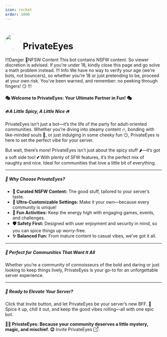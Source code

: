 ```yaml
---
icon: rocket
order: 1000
---
```

<style>
    .custom_image {
        border-radius:50%;
        }
    a.external{
    display: inline-flex;
    align-items: center;
    text-decoration: none;
        }
    a.external:hover {
        text-decoration: underline;
        }
</style>

# <img class="custom_image" src="https://images.disutils.com/bot_assets/profile_pictures_jpg/PrivateEyes.jpg" width=50 lenght=50> PrivateEyes

!!!Danger 🔞NFSW Content
This bot contains NSFW content. So viewer discretion is advised. If you’re under 18, kindly close this page and go solve a math problem instead.
!!! Info
We have no way to verify your age (we’re bots, not bouncers), so whether you’re 18 or just pretending to be, proceed at your own risk. You’ve been warned, and remember: no peeking through fingers! 😏
!!!

#### 🎭 Welcome to PrivateEyes: Your Ultimate Partner in Fun! 🎭

##### 🔥 A Little Spicy, A Little Nice 🔥

PrivateEyes isn’t just a bot—it’s the life of the party for adult-oriented communities. Whether you’re diving into steamy content 🔥, bonding with like-minded souls 🤝, or just indulging in some cheeky fun 😏, PrivateEyes is here to set the perfect vibe for your server.

But wait, there’s more! PrivateEyes isn’t just about the spicy stuff 🌶️—it’s got a soft side too! 💕 With plenty of SFW features, it’s the perfect mix of naughty and nice. Ideal for communities that love a little bit of everything.

___

##### 🎉 Why Choose PrivateEyes?

- **💎 Curated NSFW Content:** The good stuff, tailored to your server’s taste.
- **🎨 Ultra-Customizable Settings:** Make it your own—because every community is unique!
- **🎲 Fun Activities:** Keep the energy high with engaging games, events, and challenges.
- **🛡️ Safety First:** Designed with user enjoyment and security in mind, so you can spice things up worry-free.
- **✨ Balanced Fun:** From mature content to casual vibes, we’ve got it all.

___

##### 🌟 Perfect for Communities That Want It All

Whether you’re a community of connoisseurs of the bold and daring or just looking to keep things lively, PrivateEyes is your go-to for an unforgettable server experience.

___

##### 🚀 Ready to Elevate Your Server?

Click that Invite button, and let PrivateEyes be your server’s new BFF. 🌟 Spice it up, chill it out, and keep the good vibes rolling—all with one epic bot.

**🕵️‍♂️ PrivateEyes: Because your community deserves a little mystery, magic, and mischief. 😉**
Invite <a class="external" href="https://disutils.com/bots" target="_blank">
    PrivateEyes
    <svg xmlns="http://www.w3.org/2000/svg" width="16" height="16" fill="currentColor" class="bi bi-box-arrow-up-right" viewBox="0 0 16 16" style="margin-left: 4px;">
        <path fill-rule="evenodd" d="M8.636 3.5a.5.5 0 0 0-.5-.5H1.5A1.5 1.5 0 0 0 0 4.5v10A1.5 1.5 0 0 0 1.5 16h10a1.5 1.5 0 0 0 1.5-1.5V7.864a.5.5 0 0 0-1 0V14.5a.5.5 0 0 1-.5.5h-10a.5.5 0 0 1-.5-.5v-10a.5.5 0 0 1 .5-.5h6.636a.5.5 0 0 0 .5-.5"/>
        <path fill-rule="evenodd" d="M16 .5a.5.5 0 0 0-.5-.5h-5a.5.5 0 0 0 0 1h3.793L6.146 9.146a.5.5 0 1 0 .708.708L15 1.707V5.5a.5.5 0 0 0 1 0z"/>
    </svg>
</a>.
